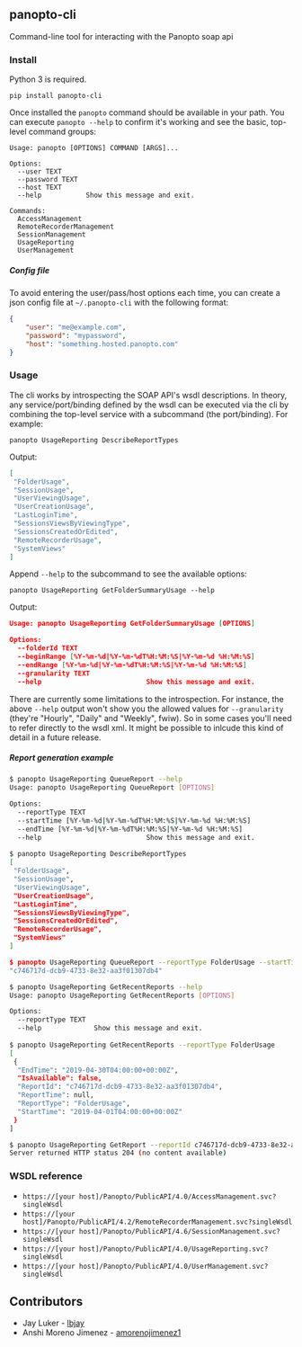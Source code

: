 ## panopto-cli

Command-line tool for interacting with the Panopto soap api

### Install

Python 3 is required.

`pip install panopto-cli`


Once installed the `panopto` command should be available in your path. You can execute `panopto --help` to confirm it's working and see the basic, top-level command groups:

```
Usage: panopto [OPTIONS] COMMAND [ARGS]...

Options:
  --user TEXT
  --password TEXT
  --host TEXT
  --help           Show this message and exit.

Commands:
  AccessManagement
  RemoteRecorderManagement
  SessionManagement
  UsageReporting
  UserManagement
```

##### Config file

To avoid entering the user/pass/host options each time, you can create a json config file at `~/.panopto-cli` with the following format:

```json
{
    "user": "me@example.com",
    "password": "mypassword",
    "host": "something.hosted.panopto.com"
}
```

### Usage

The cli works by introspecting the SOAP API's wsdl descriptions. In theory, any service/port/binding defined by the wsdl can be executed via the cli by combining the top-level service with a subcommand (the port/binding). For example:

`panopto UsageReporting DescribeReportTypes`

Output:

```json
[
 "FolderUsage",
 "SessionUsage",
 "UserViewingUsage",
 "UserCreationUsage",
 "LastLoginTime",
 "SessionsViewsByViewingType",
 "SessionsCreatedOrEdited",
 "RemoteRecorderUsage",
 "SystemViews"
]
```

Append `--help` to the subcommand to see the available options:

`panopto UsageReporting GetFolderSummaryUsage --help`

Output:

```json
Usage: panopto UsageReporting GetFolderSummaryUsage [OPTIONS]

Options:
  --folderId TEXT
  --beginRange [%Y-%m-%d|%Y-%m-%dT%H:%M:%S|%Y-%m-%d %H:%M:%S]
  --endRange [%Y-%m-%d|%Y-%m-%dT%H:%M:%S|%Y-%m-%d %H:%M:%S]
  --granularity TEXT
  --help                          Show this message and exit.
```

There are currently some limitations to the introspection. For instance, the above `--help` output won't show you the allowed values for `--granularity` (they're "Hourly", "Daily" and "Weekly", fwiw). So in some cases you'll need to refer directly to the wsdl xml. It might be possible to inlcude this kind of detail in a future release.


##### Report generation example

```bash
$ panopto UsageReporting QueueReport --help
Usage: panopto UsageReporting QueueReport [OPTIONS]

Options:
  --reportType TEXT
  --startTime [%Y-%m-%d|%Y-%m-%dT%H:%M:%S|%Y-%m-%d %H:%M:%S]
  --endTime [%Y-%m-%d|%Y-%m-%dT%H:%M:%S|%Y-%m-%d %H:%M:%S]
  --help                          Show this message and exit.
  
$ panopto UsageReporting DescribeReportTypes
[
 "FolderUsage",
 "SessionUsage",
 "UserViewingUsage",
 "UserCreationUsage",
 "LastLoginTime",
 "SessionsViewsByViewingType",
 "SessionsCreatedOrEdited",
 "RemoteRecorderUsage",
 "SystemViews"
]

$ panopto UsageReporting QueueReport --reportType FolderUsage --startTime 2019-04-01 --endTime 2019-04-30
"c746717d-dcb9-4733-8e32-aa3f01307db4"

$ panopto UsageReporting GetRecentReports --help
Usage: panopto UsageReporting GetRecentReports [OPTIONS]

Options:
  --reportType TEXT
  --help             Show this message and exit.
  
$ panopto UsageReporting GetRecentReports --reportType FolderUsage
[
 {
  "EndTime": "2019-04-30T04:00:00+00:00Z",
  "IsAvailable": false,
  "ReportId": "c746717d-dcb9-4733-8e32-aa3f01307db4",
  "ReportTime": null,
  "ReportType": "FolderUsage",
  "StartTime": "2019-04-01T04:00:00+00:00Z"
 }
]

$ panopto UsageReporting GetReport --reportId c746717d-dcb9-4733-8e32-aa3f01307db4
Server returned HTTP status 204 (no content available)
```
### WSDL reference

* `https://[your host]/Panopto/PublicAPI/4.0/AccessManagement.svc?singleWsdl`
* `https://[your host]/Panopto/PublicAPI/4.2/RemoteRecorderManagement.svc?singleWsdl`
* `https://[your host]/Panopto/PublicAPI/4.6/SessionManagement.svc?singleWsdl`
* `https://[your host]/Panopto/PublicAPI/4.0/UsageReporting.svc?singleWsdl`
* `https://[your host]/Panopto/PublicAPI/4.0/UserManagement.svc?singleWsdl`

## Contributors

* Jay Luker - [lbjay](https://github.com/lbjay)
* Anshi Moreno Jimenez - [amorenojimenez1](https://github.com/amorenojimenez1)

